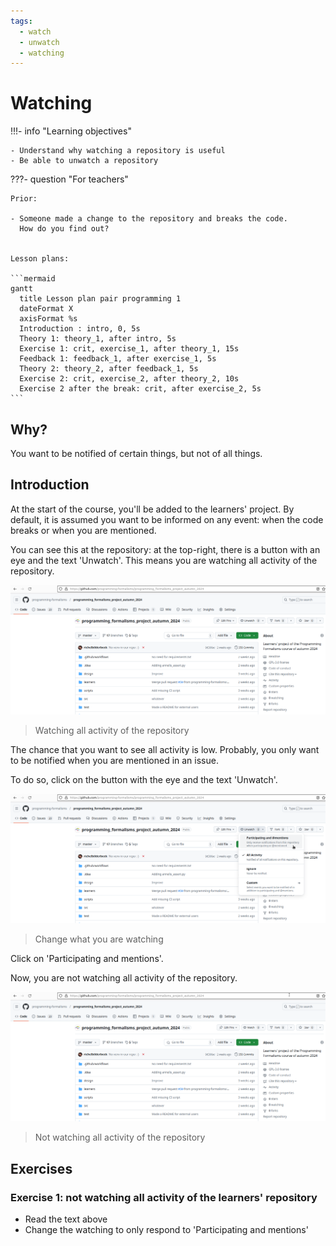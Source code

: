 ```yaml
---
tags:
  - watch
  - unwatch
  - watching
---
```


# Watching

!!!- info "Learning objectives"

    - Understand why watching a repository is useful
    - Be able to unwatch a repository

???- question "For teachers"

    Prior:

    - Someone made a change to the repository and breaks the code.
      How do you find out?
      

    Lesson plans:

    ```mermaid
    gantt
      title Lesson plan pair programming 1
      dateFormat X
      axisFormat %s
      Introduction : intro, 0, 5s
      Theory 1: theory_1, after intro, 5s
      Exercise 1: crit, exercise_1, after theory_1, 15s
      Feedback 1: feedback_1, after exercise_1, 5s
      Theory 2: theory_2, after feedback_1, 5s
      Exercise 2: crit, exercise_2, after theory_2, 10s
      Exercise 2 after the break: crit, after exercise_2, 5s
    ```

## Why?

You want to be notified of certain things, but not of all things.

## Introduction

At the start of the course, you'll be added to the learners' project.
By default, it is assumed you want to be informed on any event:
when the code breaks or when you are mentioned.

You can see this at the repository:
at the top-right, there is a button with an eye and the text 'Unwatch'.
This means you are watching all activity of the repository.

![Watching all activity](watch_all.png)

> Watching all activity of the repository

The chance that you want to see all activity is low.
Probably, you only want to be notified when you are mentioned
in an issue.

To do so, click on the button with the eye and the text 'Unwatch'.

![Reduce watching](reduce_watching.png)

> Change what you are watching

Click on 'Participating and mentions'.

Now, you are not watching all activity of the repository.

![Not watching all activity](watch_some.png)

> Not watching all activity of the repository

## Exercises

### Exercise 1: not watching all activity of the learners' repository

- Read the text above
- Change the watching to only respond to 'Participating and mentions'
